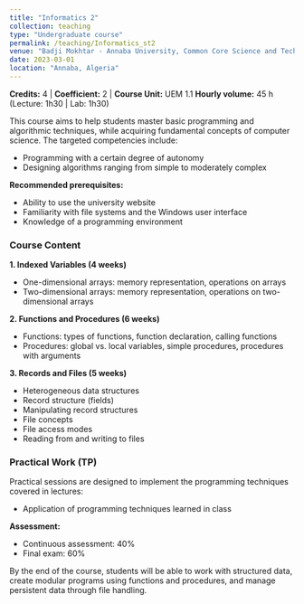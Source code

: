 ```yaml
---
title: "Informatics 2"
collection: teaching
type: "Undergraduate course"
permalink: /teaching/Informatics_st2
venue: "Badji Mokhtar - Annaba University, Common Core Science and Technology Department"
date: 2023-03-01
location: "Annaba, Algeria"
---
```


**Credits:** 4 | **Coefficient:** 2 | **Course Unit:** UEM 1.1 
**Hourly volume:** 45 h (Lecture: 1h30 | Lab: 1h30)  

This course aims to help students master basic programming and algorithmic techniques, while acquiring fundamental concepts of computer science. The targeted competencies include:  
- Programming with a certain degree of autonomy  
- Designing algorithms ranging from simple to moderately complex  

**Recommended prerequisites:**  
- Ability to use the university website  
- Familiarity with file systems and the Windows user interface  
- Knowledge of a programming environment  

### Course Content  

**1. Indexed Variables (4 weeks)**  
- One-dimensional arrays: memory representation, operations on arrays  
- Two-dimensional arrays: memory representation, operations on two-dimensional arrays  

**2. Functions and Procedures (6 weeks)**  
- Functions: types of functions, function declaration, calling functions  
- Procedures: global vs. local variables, simple procedures, procedures with arguments  

**3. Records and Files (5 weeks)**  
- Heterogeneous data structures  
- Record structure (fields)  
- Manipulating record structures  
- File concepts  
- File access modes  
- Reading from and writing to files  

### Practical Work (TP)  
Practical sessions are designed to implement the programming techniques covered in lectures:  
- Application of programming techniques learned in class  

**Assessment:**  
- Continuous assessment: 40%  
- Final exam: 60%  

By the end of the course, students will be able to work with structured data, create modular programs using functions and procedures, and manage persistent data through file handling.